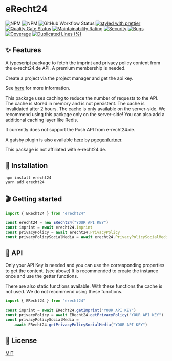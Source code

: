 # eRecht24

![NPM](https://img.shields.io/npm/l/erecht24)
![NPM](https://img.shields.io/npm/v/erecht24)
![GitHub Workflow Status](https://github.com/LILA-IT/eRecht24/actions/workflows/erecht24.yml/badge.svg?branch=main)
[![styled with prettier](https://img.shields.io/badge/styled_with-prettier-ff69b4.svg)](https://github.com/prettier/prettier)
[![Quality Gate Status](https://sonarqube.lila.systems/api/project_badges/measure?project=eRecht24&metric=alert_status&token=sqb_64b0d3e36aa77e98fb992a2f4f39dd5cb32b2381)](https://sonarqube.lila.systems/dashboard?id=eRecht24)
[![Maintainability Rating](https://sonarqube.lila.systems/api/project_badges/measure?project=eRecht24&metric=sqale_rating&token=sqb_64b0d3e36aa77e98fb992a2f4f39dd5cb32b2381)](https://sonarqube.lila.systems/dashboard?id=eRecht24)
[![Security](https://sonarqube.lila.systems/api/project_badges/measure?project=eRecht24&metric=security_rating&token=sqb_64b0d3e36aa77e98fb992a2f4f39dd5cb32b2381)](https://sonarqube.lila.systems/dashboard?id=eRecht24)
[![Bugs](https://sonarqube.lila.systems/api/project_badges/measure?project=eRecht24&metric=bugs&token=sqb_64b0d3e36aa77e98fb992a2f4f39dd5cb32b2381)](https://sonarqube.lila.systems/dashboard?id=eRecht24)
[![Coverage](https://sonarqube.lila.systems/api/project_badges/measure?project=eRecht24&metric=coverage&token=sqb_64b0d3e36aa77e98fb992a2f4f39dd5cb32b2381)](https://sonarqube.lila.systems/dashboard?id=eRecht24)
[![Duplicated Lines (%)](https://sonarqube.lila.systems/api/project_badges/measure?project=eRecht24&metric=duplicated_lines_density&token=sqb_64b0d3e36aa77e98fb992a2f4f39dd5cb32b2381)](https://sonarqube.lila.systems/dashboard?id=eRecht24)

## ✨ Features

A typescript package to fetch the imprint and privacy policy content from the e-recht24.de API. A premium membership is needed.

Create a project via the project manager and get the api key.

See [here](https://docs.api.e-recht24.de/) for more information.

This package uses caching to reduce the number of requests to the API. The cache is stored in memory and is not persistent. The cache is invalidated after 2 hours. The cache is only available on the server-side.
We recommend using this package only on the server-side! You can also add a additional caching layer like Redis.

It currently does not support the Push API from e-recht24.de.

A gatsby plugin is also available [here](https://www.npmjs.com/package/gatsby-plugin-erecht24) by [pgegenfurtner](https://github.com/pgegenfurtner).

This package is not affiliated with e-recht24.de.

## 🔧 Installation

```sh
npm install erecht24
yarn add erecht24
```

## 🎬 Getting started

```ts
import { ERecht24 } from "erecht24"

const erecht24 = new ERecht24("YOUR API KEY")
const imprint = await erecht24.Imprint
const privacyPolicy = await erecht24.PrivacyPolicy
const privacyPolicySocialMedia = await erecht24.PrivacyPolicySocialMedia
```

## 📜 API

Only your API Key is needed and you can use the corresponding properties to get the content. (see above)
It is recommended to create the instance once and use the getter functions.

There are also static functions available. With these functions the cache is not used. We do not recommend using these functions.

```ts
import { ERecht24 } from "erecht24"

const imprint = await ERecht24.getImprint("YOUR API KEY")
const privacyPolicy = await ERecht24.getPrivacyPolicy("YOUR API KEY")
const privacyPolicySocialMedia =
	await ERecht24.getPrivacyPolicySocialMedia("YOUR API KEY")
```

## 🥂 License

[MIT](./LICENSE.md)
